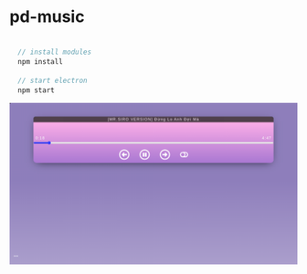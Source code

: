 # pd-music
```javascript

  // install modules
  npm install
  
  // start electron
  npm start

```
![image](https://raw.githubusercontent.com/panadorado/pd-music/master/src/icons/Screenshot%20from%202020-10-11%2022-52-06.png)
